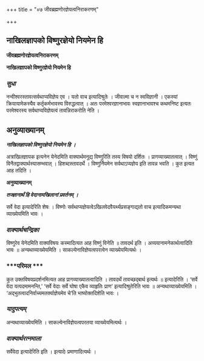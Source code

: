 +++
title = "०७ जीवब्रह्मणोरज्ञेयत्वनिराकरणम्"

+++


## नाखिलज्ञापको विष्णुरज्ञेयो नियमेन हि

**जीवब्रह्मणोरज्ञेयत्वनिराकरणम्**

**नाखिलज्ञापको विष्णुरज्ञेयो नियमेन हि**

### ***सुधा***

नन्वीश्वरस्तावत्सर्वथाप्यविज्ञेय एव । यतो वाच इत्यादिश्रुतेः । जीवात्मा च न स्वविज्ञानी । एकस्यां क्रियायामेकस्यैव कर्तृकर्मभावस्य विरुद्धत्वात् । अतः परमेश्वरज्ञानाभावः स्वज्ञानाभावश्च कथमनिष्ट इत्यतः परमेश्वरस्य सर्वथाप्यविज्ञेयत्वं तावन्निराकरोति नेति ।

## **अनुव्याख्यानम्**

***नाखिलज्ञापको विष्णुरज्ञेयो नियमेन हि ।***

अत्राखिलज्ञापक इत्यनेन येनेदमिति वाक्यार्थमनूद्य विष्णुरिति तस्य विषयो दर्शितः । प्रागव्याख्यातत्वात् । विष्णुं विनैतद्वाक्यार्थस्यासम्भवात् । हिशब्दस्तावदर्थे । विष्णुर्नियमेन सर्वथाऽप्यज्ञेय इति तावन्न भवति । कुत इत्यत आह तदिति ।

**अनुव्याख्यानम्**

***तज्ज्ञानार्थं हि वेदानामखिलानां प्रवर्तनम् ।***

सर्वे वेदा इत्यादेरिति शेषः । विष्णोः सर्वथाप्यज्ञेयत्वेऽखिलवेदवैयर्थ्यप्रसङ्गाद्यतो वाच इत्यादिकमन्यथा व्याख्येयमिति भावः ।

### ***वाक्यार्थचन्द्रिका***

विष्णुरेव येनेदमिति वाक्यविषयः कस्मादित्यत आह विष्णुं विनेति ॥ तावदर्थ इति । अव्ययानामनेकार्थत्वादिति भावः ॥ अन्यथाव्याख्येयमिति । साकल्येनाविज्ञेयत्वपरत्वेन व्याख्येयमित्यर्थः ।

### ***परिमल ***

कुत उक्तविषयप्रदर्शनमित्यत आह प्रागव्याख्यातत्वादिति । तावदर्थे तावच्छद्बार्थ इत्यर्थः ॥ इत्यादेरिति । ‘सर्वे वेदा यत्पदमामनन्ति,’ ‘सर्वे वेदाः सर्वे घोषा एकैव व्याहृतिः प्राण’ इत्यादिश्रुतेरिति भावः ॥ अन्यथाव्याख्येयमिति । ‘अद्भुतत्वादनिर्वाच्यमतर्क्याज्ञेयमेव चे’ति भाष्योक्तदिशेति भावः ।

### ***यादुपत्यम्***

अन्यथाव्याख्येयमिति । साकल्येनाविज्ञेयत्वपरतया व्याख्येयमित्यर्थः ।

### ***वाक्यार्थरत्नमाला***

सर्वेवेदा इत्यादेरिति इति । इत्यादेः प्रमाणादित्यर्थः ।

